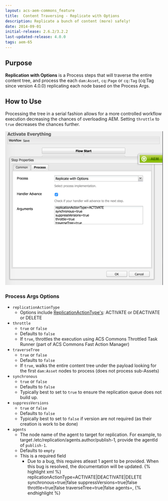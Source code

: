```yaml
---
layout: acs-aem-commons_feature
title:  Content Traversing - Replicate with Options
description: Replicate a bunch of content (more) safely!
date: 2014-09-01
initial-release: 2.6.2/3.2.2
last-updated-release: 4.0.0
tags: aem-65
---
```


## Purpose

**Replication with Options** is a Process steps that will traverse the entire content tree, and process the each `dam:Asset`, `cq:Page` or `cq:Tag` (cq:Tag since version 4.0.0) replicating each node based on the Process Args.

## How to Use

Processing the tree in a serial fashion allows for a more controlled workflow execution decreasing the chances of overloading AEM. Setting `throttle` to `true` decreases the chances further.

![Workflow - Replication with Options](images/replicate-with-options-process-args.png)


### Process Args Options

* `replicationActionType`
  * Options include [ReplicationActionType's](/acs-aem-commons/aem/6-0/develop/ref/javadoc/com/day/cq/replication/ReplicationActionType.html): ACTIVATE or DEACTIVATE or DELETE
* `throttle`
  * `true` or `false`
  * Defaults to `false`
  * If `true`, throttles the execution using ACS Commons Throttled Task Runner (part of ACS Commons Fast Action Manager)
* `traverseTree`
  * `true` or `false`
  * Defaults to `false`
  * If `true`, walks the entire content tree under the payload looking for the first `dam:Asset` nodes to process (does not process sub-Assets)
* `synchronous`
  * `true` or `false`
  * Defaults to `false`
  * Typically best to set to `true` to ensure the replication queue does not build up.
* `suppressVersions`
  * `true` or `false`
  * Defaults to `false`
  * Typically best to set to `false` if version are not required (as their creation is work to be done)
* `agents`
   * The node name of the agent to target for replication. For example, to target /etc/replication/agents.author/publish-1, provide the agentId of `publish-1`.
   * Defaults to `empty`
   * This is a required field
     * Due to a bug, this requires atleast 1 agent to be provided. When this bug is resolved, the documentation will be updated.
  {% highlight xml %}
  replicationActionType=ACTIVATE|DEACTIVATE|DELETE
  synchronous=true|false
  suppressVersions=true|false
  throttle=true|false
  traverseTree=true|false
  agents=<agent-node-name>,<agent-node-name>
  {% endhighlight %}
